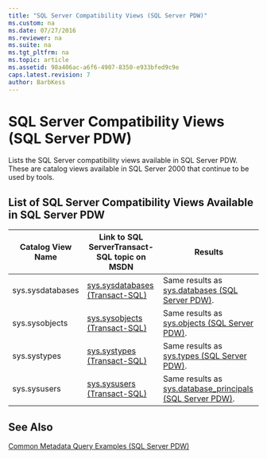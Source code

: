 ```yaml
---
title: "SQL Server Compatibility Views (SQL Server PDW)"
ms.custom: na
ms.date: 07/27/2016
ms.reviewer: na
ms.suite: na
ms.tgt_pltfrm: na
ms.topic: article
ms.assetid: 98a406ac-a6f6-4907-8350-e933bfed9c9e
caps.latest.revision: 7
author: BarbKess
---
```

# SQL Server Compatibility Views (SQL Server PDW)
Lists the SQL Server compatibility views available in SQL Server PDW. These are catalog views available in SQL Server 2000 that continue to be used by tools.  
  
## List of SQL Server Compatibility Views Available in SQL Server PDW  
  
|Catalog View Name|Link to SQL ServerTransact\-SQL topic on MSDN|Results|  
|---------------------|------------------------------------------------------------------------------------------------------------------|-----------|  
|sys.sysdatabases|[sys.sysdatabases (Transact-SQL)](http://msdn.microsoft.com/en-us/library/ms179900(v=sql11).aspx)|Same results as [sys.databases &#40;SQL Server PDW&#41;](../sqlpdw/sys-databases-sql-server-pdw.md).|  
|sys.sysobjects|[sys.sysobjects (Transact-SQL)](http://msdn.microsoft.com/en-us/library/ms177596.aspx)|Same results as [sys.objects &#40;SQL Server PDW&#41;](../sqlpdw/sys-objects-sql-server-pdw.md).|  
|sys.systypes|[sys.systypes (Transact-SQL)](http://msdn.microsoft.com/en-us/library/ms175109.aspx)|Same results as [sys.types &#40;SQL Server PDW&#41;](../sqlpdw/sys-types-sql-server-pdw.md).|  
|sys.sysusers|[sys.sysusers (Transact-SQL)](http://msdn.microsoft.com/en-us/library/ms179871.aspx)|Same results as [sys.database_principals &#40;SQL Server PDW&#41;](../sqlpdw/sys-database-principals-sql-server-pdw.md).|  
  
## See Also  
[Common Metadata Query Examples &#40;SQL Server PDW&#41;](../sqlpdw/common-metadata-query-examples-sql-server-pdw.md)  
  
